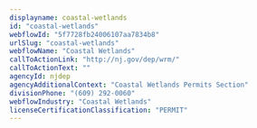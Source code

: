 ```yaml
---
displayname: coastal-wetlands
id: "coastal-wetlands"
webflowId: "5f7728fb24006107aa7834b8"
urlSlug: "coastal-wetlands"
webflowName: "Coastal Wetlands"
callToActionLink: "http://nj.gov/dep/wrm/"
callToActionText: ""
agencyId: njdep
agencyAdditionalContext: "Coastal Wetlands Permits Section"
divisionPhone: "(609) 292-0060"
webflowIndustry: "Coastal Wetlands"
licenseCertificationClassification: "PERMIT"
---
```

